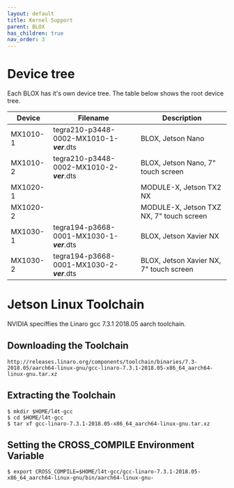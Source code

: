 ```yaml
---
layout: default
title: Kernel Support
parent: BLOX
has_children: true
nav_order: 3
---
```



# Device tree

Each BLOX has it's own device tree. The table below shows the root device tree.



| Device   | Filename                               | Description                            |
|----------|----------------------------------------|----------------------------------------|
| MX1010-1 | tegra210-p3448-0002-MX1010-1-***ver***.dts | BLOX, Jetson Nano                  |
| MX1010-2 | tegra210-p3448-0002-MX1010-2-***ver***.dts | BLOX, Jetson Nano, 7" touch screen |
| MX1020-1 |  | MODULE-X, Jetson TX2 NX |
| MX1020-2 |  | MODULE-X, Jetson TXZ NX, 7" touch screen |
| MX1030-1 | tegra194-p3668-0001-MX1030-1-***ver***.dts | BLOX, Jetson Xavier NX |
| MX1030-2 | tegra194-p3668-0001-MX1030-2-***ver***.dts | BLOX, Jetson Xavier NX, 7" touch screen|


# Jetson Linux Toolchain

NVIDIA speciffies the Linaro gcc 7.3.1 2018.05 aarch toolchain.

## Downloading the Toolchain

```shell
http://releases.linaro.org/components/toolchain/binaries/7.3-2018.05/aarch64-linux-gnu/gcc-linaro-7.3.1-2018.05-x86_64_aarch64-linux-gnu.tar.xz
```

## Extracting the Toolchain

```shell
$ mkdir $HOME/l4t-gcc
$ cd $HOME/l4t-gcc
$ tar xf gcc-linaro-7.3.1-2018.05-x86_64_aarch64-linux-gnu.tar.xz
```

## Setting the CROSS_COMPILE Environment Variable

```shell
$ export CROSS_COMPILE=$HOME/l4t-gcc/gcc-linaro-7.3.1-2018.05-x86_64_aarch64-linux-gnu/bin/aarch64-linux-gnu-
```